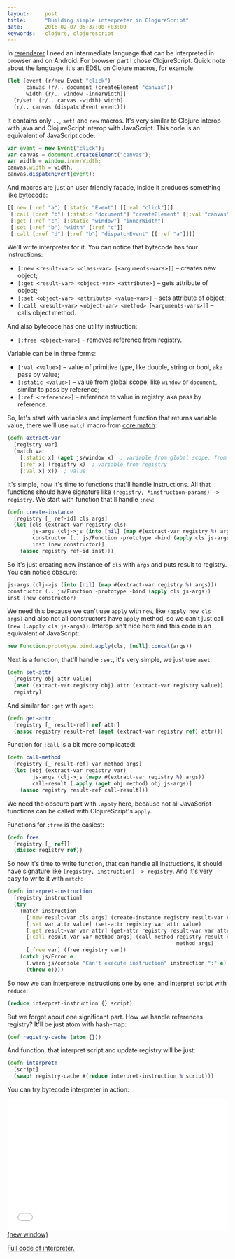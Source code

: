 ```yaml
---
layout:     post
title:      "Building simple interpreter in ClojureScript"
date:       2016-02-07 05:37:00 +03:00
keywords:   clojure, clojurescript
---
```


In [rerenderer](https://github.com/rerenderer/rerenderer) I need an intermediate language that can be interpreted in browser
and on Android. For browser part I chose ClojureScript. Quick note about the language,
it's an EDSL on Clojure macros, for example:

~~~clojure
(let [event (r/new Event "click")
      canvas (r/.. document (createElement "canvas"))
      width (r/.. window -innerWidth)]
  (r/set! (r/.. canvas -width) width)
  (r/.. canvas (dispatchEvent event)))
~~~

It contains only `..`, `set!` and `new` macros. It's very similar to Clojure interop with java and ClojureScript
interop with JavaScript. This code is an equivalent of JavaScript code:

~~~javascript
var event = new Event("click");
var canvas = document.createElement("canvas");
var width = window.innerWidth;
canvas.width = width;
canvas.dispatchEvent(event):
~~~

And macros are just an user friendly facade, inside it produces something like bytecode:

~~~clojure
[[:new [:ref "a"] [:static "Event"] [[:val "click"]]]
 [:call [:ref "b"] [:static "document"] "createElement" [[:val "canvas"]]]
 [:get [:ref "c"] [:static "window"] "innerWidth"]
 [:set [:ref "b"] "width" [:ref "c"]]
 [:call [:ref "d"] [:ref "b"] "dispatchEvent" [[:ref "a"]]]]
~~~

We'll write interpreter for it. You can notice that bytecode has four instructions:

* `[:new <result-var> <class-var> [<arguments-vars>]]` &ndash; creates new object;
* `[:get <result-var> <object-var> <attribute>]` &ndash; gets attribute of object;
* `[:set <object-var> <attribute> <value-var>]` &ndash; sets attribute of object;
* `[:call <result-var> <object-var> <method> [<arguments-vars>]]` &ndash; calls object method.

And also bytecode has one utility instruction:

* `[:free <object-var>]` &ndash; removes reference from registry.

Variable can be in three forms:

* `[:val <value>]` &ndash; value of primitive type, like double, string or bool, aka pass by value;
* `[:static <value>]` &ndash; value from global scope, like `window` or `document`, similar to pass by reference;
* `[:ref <reference>]` &ndash; reference to value in registry, aka pass by reference.

So, let's start with variables and implement function that returns variable value, there we'll use `match` macro
from [core.match](https://github.com/clojure/core.match):

~~~clojure
(defn extract-var
  [registry var]
  (match var
    [:static x] (aget js/window x)  ; variable from global scope, from `window`
    [:ref x] (registry x)  ; variable from registry
    [:val x] x))  ; value
~~~


It's simple, now it's time to functions that'll handle instructions. All that functions should have
signature like `(registry, *instruction-params) -> registry`. We start with function that'll handle `:new`:

~~~clojure
(defn create-instance
  [registry [_ ref-id] cls args]
  (let [cls (extract-var registry cls)
        js-args (clj->js (into [nil] (map #(extract-var registry %) args)))
        constructor (.. js/Function -prototype -bind (apply cls js-args))
        inst (new constructor)]
    (assoc registry ref-id inst)))
~~~

So it's just creating new instance of `cls` with `args` and puts result to registry. You can notice obscure:

~~~clojure
js-args (clj->js (into [nil] (map #(extract-var registry %) args)))
constructor (.. js/Function -prototype -bind (apply cls js-args))
inst (new constructor)
~~~

We need this because we can't use `apply` with `new`, like `(apply new cls args)` and also not all
constructors have `apply` method, so we can't just call `(new (.apply cls js-args))`. Interop isn't nice here
and this code is an equivalent of JavaScript:

~~~javascript
new Function.prototype.bind.apply(cls, [null].concat(args))
~~~

Next is a function, that'll handle `:set`, it's very simple, we just use `aset`:

~~~clojure
(defn set-attr
  [registry obj attr value]
  (aset (extract-var registry obj) attr (extract-var registry value))
  registry)
~~~

And similar for `:get` with `aget`:

~~~clojure
(defn get-attr
  [registry [_ result-ref] ref attr]
  (assoc registry result-ref (aget (extract-var registry ref) attr)))
~~~

Function for `:call` is a bit more complicated:

~~~clojure
(defn call-method
  [registry [_ result-ref] var method args]
  (let [obj (extract-var registry var)
        js-args (clj->js (mapv #(extract-var registry %) args))
        call-result (.apply (aget obj method) obj js-args)]
    (assoc registry result-ref call-result)))
~~~

We need the obscure part with `.apply` here, because not all JavaScript functions can be called with
ClojureScript's `apply`.

Functions for `:free` is the easiest:

~~~clojure
(defn free
  [registry [_ ref]]
  (dissoc registry ref))
~~~

So now it's time to write function, that can handle all instructions, it should have signature like
`(registry, instruction) -> registry`. And it's very easy to write it with `match`:

~~~clojure
(defn interpret-instruction
  [registry instruction]
  (try
    (match instruction
      [:new result-var cls args] (create-instance registry result-var cls args)
      [:set var attr value] (set-attr registry var attr value)
      [:get result-var var attr] (get-attr registry result-var var attr)
      [:call result-var var method args] (call-method registry result-var var
                                                      method args)
      [:free var] (free registry var))
    (catch js/Error e
      (.warn js/console "Can't execute instruction" instruction ":" e)
      (throw e))))
~~~

So now we can interperete instructions one by one, and interpret script with `reduce`:

~~~clojure
(reduce interpret-instruction {} script)
~~~

But we forgot about one significant part. How we handle references registry? It'll be just atom with hash-map:

~~~clojure
(def registry-cache (atom {}))
~~~

And function, that interpret script and update registry will be just:

~~~clojure
(defn interpret!
  [script]
  (swap! registry-cache #(reduce interpret-instruction % script)))
~~~

You can try bytecode interpreter in action:

<iframe src='/assets/cljs_intrp/lang.html' width="100%" height="300" frameBorder="0" scrolling="no"></iframe>
<a href='/assets/cljs_intrp/lang.html' target='_blank'>(new window)</a>

[Full code of interpreter.](https://github.com/rerenderer/rerenderer/blob/master/src/rerenderer/platform/browser/interpreter.cljs)
